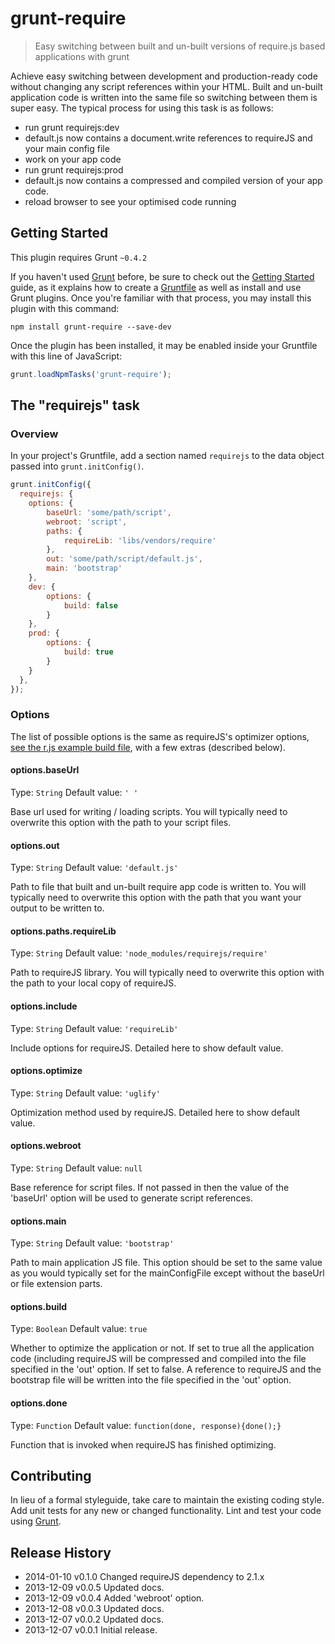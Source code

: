 # grunt-require

> Easy switching between built and un-built versions of require.js based applications with grunt

Achieve easy switching between development and production-ready code without changing any script references within your HTML. Built and un-built application code is written into the same file so switching between them is super easy. The typical process for using this task is as follows:

- run grunt requirejs:dev
- default.js now contains a document.write references to requireJS and your main config file
- work on your app code
- run grunt requirejs:prod
- default.js now contains a compressed and compiled version of your app code.
- reload browser to see your optimised code running

## Getting Started
This plugin requires Grunt `~0.4.2`

If you haven't used [Grunt](http://gruntjs.com/) before, be sure to check out the [Getting Started](http://gruntjs.com/getting-started) guide, as it explains how to create a [Gruntfile](http://gruntjs.com/sample-gruntfile) as well as install and use Grunt plugins. Once you're familiar with that process, you may install this plugin with this command:

```shell
npm install grunt-require --save-dev
```

Once the plugin has been installed, it may be enabled inside your Gruntfile with this line of JavaScript:

```js
grunt.loadNpmTasks('grunt-require');
```

## The "requirejs" task

### Overview
In your project's Gruntfile, add a section named `requirejs` to the data object passed into `grunt.initConfig()`.

```js
grunt.initConfig({
  requirejs: {
    options: {
        baseUrl: 'some/path/script',
        webroot: 'script',
        paths: {
            requireLib: 'libs/vendors/require'
        },
        out: 'some/path/script/default.js',
        main: 'bootstrap'
    },
    dev: {
		options: {
			build: false
		}
    },
    prod: {
		options: {
			build: true
		}
    }
  },
});
```

### Options
The list of possible options is the same as requireJS's optimizer options, [see the r.js example build file](https://github.com/jrburke/r.js/blob/master/build/example.build.js), with a few extras (described below).

#### options.baseUrl
Type: `String`
Default value: `' '`

Base url used for writing / loading scripts. You will typically need to overwrite this option with the path to your script files.

#### options.out
Type: `String`
Default value: `'default.js'`

Path to file that built and un-built require app code is written to. You will typically need to overwrite this option with the path that you want your output to be written to.

#### options.paths.requireLib
Type: `String`
Default value: `'node_modules/requirejs/require'`

Path to requireJS library. You will typically need to overwrite this option with the path to your local copy of requireJS.

#### options.include
Type: `String`
Default value: `'requireLib'`

Include options for requireJS. Detailed here to show default value.

#### options.optimize
Type: `String`
Default value: `'uglify'`

Optimization method used by requireJS. Detailed here to show default value.

#### options.webroot
Type: `String`
Default value: `null`

Base reference for script files. If not passed in then the value of the 'baseUrl' option will be used to generate script references.

#### options.main
Type: `String`
Default value: `'bootstrap'`

Path to main application JS file. This option should be set to the same value as you would typically set for the mainConfigFile except without the baseUrl or file extension parts.

#### options.build
Type: `Boolean`
Default value: `true`

Whether to optimize the application or not. If set to true all the application code (including requireJS will be compressed and compiled into the file specified in the 'out' option. If set to false. A reference to requireJS and the bootstrap file will be written into the file specified in the 'out' option.

#### options.done
Type: `Function`
Default value: `function(done, response){done();}`

Function that is invoked when requireJS has finished optimizing.

## Contributing
In lieu of a formal styleguide, take care to maintain the existing coding style. Add unit tests for any new or changed functionality. Lint and test your code using [Grunt](http://gruntjs.com/).

## Release History
* 2014-01-10	v0.1.0	Changed requireJS dependency to 2.1.x
* 2013-12-09	v0.0.5	Updated docs.
* 2013-12-09	v0.0.4	Added 'webroot' option.
* 2013-12-08	v0.0.3	Updated docs.
* 2013-12-07	v0.0.2	Updated docs.
* 2013-12-07	v0.0.1	Initial release.